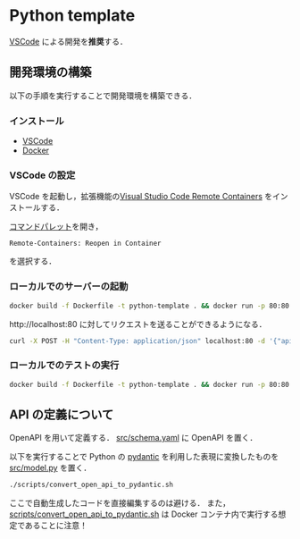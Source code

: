# Python template

[VSCode](https://azure.microsoft.com/ja-jp/products/visual-studio-code/) による開発を**推奨**する．

## 開発環境の構築

以下の手順を実行することで開発環境を構築できる．

### インストール

- [VSCode](https://azure.microsoft.com/ja-jp/products/visual-studio-code/)
- [Docker](https://docs.docker.com/get-docker/)

### VSCode の設定

VSCode を起動し，拡張機能の[Visual Studio Code Remote Containers](https://code.visualstudio.com/docs/remote/containers) をインストールする．

[コマンドパレット](https://code.visualstudio.com/docs/getstarted/userinterface#_command-palette)を開き，
```
Remote-Containers: Reopen in Container
```
を選択する．

### ローカルでのサーバーの起動

```bash
docker build -f Dockerfile -t python-template . && docker run -p 80:80 -it python-template
```

http://localhost:80 に対してリクエストを送ることができるようになる．

```bash
curl -X POST -H "Content-Type: application/json" localhost:80 -d '{"apiName": "Solver", "name": "Taro"}'
```

### ローカルでのテストの実行

```bash
docker build -f Dockerfile -t python-template . && docker run -p 80:80 -it python-template /usr/local/bin/python -m unittest
```

## API の定義について

OpenAPI を用いて定義する．
[src/schema.yaml](src/schema.yaml) に OpenAPI を置く．

以下を実行することで Python の [pydantic](https://pydantic-docs.helpmanual.io/) を利用した表現に変換したものを [src/model.py](src/model.py) を置く．

```bash
./scripts/convert_open_api_to_pydantic.sh
```

ここで自動生成したコードを直接編集するのは避ける．
また，[scripts/convert_open_api_to_pydantic.sh](scripts/convert_open_api_to_pydantic.sh) は Docker コンテナ内で実行する想定であることに注意！
